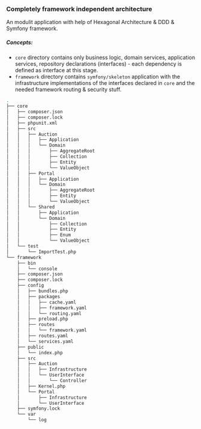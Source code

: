 ### Completely framework independent architecture
An modulit application with help of Hexagonal Architecture & DDD & Symfony framework.

##### Concepts:
- `core` directory contains only business logic, domain services, application services, repository declarations (interfaces) - each dependency is defined as interface at this stage.
- `framework` directory contains `symfony/skeleton` application with the infrastructure implementations of the interfaces declared in `core` and the needed framework routing & security stuff.

```bash
.
├── core
│   ├── composer.json
│   ├── composer.lock
│   ├── phpunit.xml
│   ├── src
│   │   ├── Auction
│   │   │   ├── Application
│   │   │   └── Domain
│   │   │       ├── AggregateRoot
│   │   │       ├── Collection
│   │   │       ├── Entity
│   │   │       └── ValueObject
│   │   ├── Portal
│   │   │   ├── Application
│   │   │   └── Domain
│   │   │       ├── AggregateRoot
│   │   │       ├── Entity
│   │   │       └── ValueObject
│   │   └── Shared
│   │       ├── Application
│   │       └── Domain
│   │           ├── Collection
│   │           ├── Entity
│   │           ├── Enum
│   │           └── ValueObject
│   └── test
│       └── ImportTest.php
└── framework
    ├── bin
    │   └── console
    ├── composer.json
    ├── composer.lock
    ├── config
    │   ├── bundles.php
    │   ├── packages
    │   │   ├── cache.yaml
    │   │   ├── framework.yaml
    │   │   └── routing.yaml
    │   ├── preload.php
    │   ├── routes
    │   │   └── framework.yaml
    │   ├── routes.yaml
    │   └── services.yaml
    ├── public
    │   └── index.php
    ├── src
    │   ├── Auction
    │   │   ├── Infrastructure
    │   │   └── UserInterface
    │   │       └── Controller
    │   ├── Kernel.php
    │   └── Portal
    │       ├── Infrastructure
    │       └── UserInterface
    ├── symfony.lock
    └── var
        └── log
```